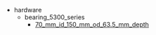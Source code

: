 * hardware
  * bearing_5300_series
    * [70_mm_id_150_mm_od_63.5_mm_depth](hardware/bearing_5300_series/70_mm_id_150_mm_od_63.5_mm_depth)
